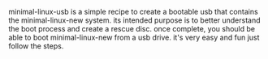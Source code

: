 minimal-linux-usb is a simple recipe to create a bootable usb that contains the minimal-linux-new system.  its intended purpose is to better understand the boot process and create a rescue disc.  once complete, you should be able to boot minimal-linux-new from a usb drive.  it's very easy and fun just follow the steps.
